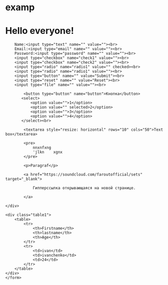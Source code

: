 # examp
<!DOCTYPE html>
<html lang="en">
<head>
    <meta charset="UTF-8">
    <title>Test page.</title>
<body>

<form class="" action="htmlTEST.html"method="POST">
    <div class="firstDiv">
        <h1>  Hello everyone!</h1>

	
        Name:<input type="text" name="" value=""><br>
        Email:<input type="email" name="" value=""><br>
        Password:<input type="password" name="" value=""><br>
        <input type="checkbox" name="check1" value=""><br>
        <input type="checkbox" name="check2" value=""><br>
        <input type="radio" name="radio1" value="" checked><br>
        <input type="radio" name="radio1" value=""><br>
        <input type="button" name="" value="Submit"><br>
        <input type="reset" name="" value="Reset"><br>
        <input type="file" name="" value=""><br>

			<button type="button" name="button">Кнопка</button>
           <select>
               <option value="">1</option>
               <option value="" selected>2</option>
               <option value="">3</option>
               <option value="">4</option>
           </select><br>

            <textarea style="resize: horizontal" rows="10" cols="50">Text box</textarea>

            <pre>
                nnxnfxng
                'jlkn    xgnx
            </pre>

            <p>Paragraf</p>

            <a href="https://soundcloud.com/faroutofficial/sets" target="_blank">

                Гипперссылка открывающаяся на новой странице.

            </a>

    </div>

    <div class="table1">
        <table>
            <tr>
                <th>Firstname</th>
                <th>lastname</th>
                <th>Age</th>
            </tr>
            <tr>
                <td>ivan</td>
                <td>ivanchenko</td>
                <td>24</td>
            </tr>
        </table>
    </div>
	</form>

</body>
</html>
